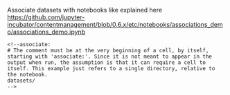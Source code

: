 Associate datasets with notebooks like explained here
https://github.com/jupyter-incubator/contentmanagement/blob/0.6.x/etc/notebooks/associations_demo/associations_demo.ipynb


    <!--associate:
    # The comment must be at the very beginning of a cell, by itself, starting with 'associate:'. Since it is not meant to appear in the output when run, the assumption is that it can require a cell to itself. This example just refers to a single directory, relative to the notebook.
    datasets/
    -->